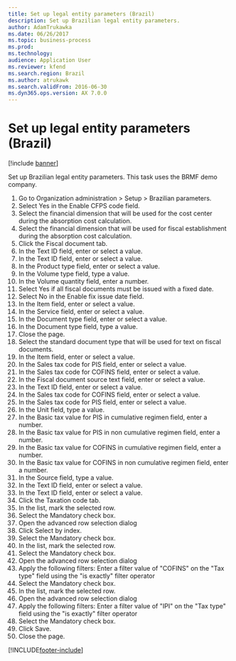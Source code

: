 ```yaml
---
title: Set up legal entity parameters (Brazil)
description: Set up Brazilian legal entity parameters.
author: AdamTrukawka
ms.date: 06/26/2017
ms.topic: business-process
ms.prod: 
ms.technology: 
audience: Application User
ms.reviewer: kfend
ms.search.region: Brazil
ms.author: atrukawk
ms.search.validFrom: 2016-06-30
ms.dyn365.ops.version: AX 7.0.0
---
```

# Set up legal entity parameters (Brazil)

[!include [banner](../../includes/banner.md)]

Set up Brazilian legal entity parameters. This task uses the BRMF demo company.

1. Go to Organization administration > Setup > Brazilian parameters.
2. Select Yes in the Enable CFPS code field.
3. Select the financial dimension that will be used for the cost center during the absorption cost calculation.
4. Select the financial dimension that will be used for fiscal establishment during the absorption cost calculation.
5. Click the Fiscal document tab.
6. In the Text ID field, enter or select a value.
7. In the Text ID field, enter or select a value.
8. In the Product type field, enter or select a value.
9. In the Volume type field, type a value.
10. In the Volume quantity field, enter a number.
11. Select Yes if all fiscal documents must be issued with a fixed date.
12. Select No in the Enable fix issue date field.
13. In the Item field, enter or select a value.
14. In the Service field, enter or select a value.
15. In the Document type field, enter or select a value.
16. In the Document type field, type a value.
17. Close the page.
18. Select the standard document type that will be used for text on fiscal documents.
19. In the Item field, enter or select a value.
20. In the Sales tax code for PIS field, enter or select a value.
21. In the Sales tax code for COFINS field, enter or select a value.
22. In the Fiscal document source text field, enter or select a value.
23. In the Text ID field, enter or select a value.
24. In the Sales tax code for COFINS field, enter or select a value.
25. In the Sales tax code for PIS field, enter or select a value.
26. In the Unit field, type a value.
27. In the Basic tax value for PIS in cumulative regimen field, enter a number.
28. In the Basic tax value for PIS in non cumulative regimen field, enter a number.
29. In the Basic tax value for COFINS in cumulative regimen field, enter a number.
30. In the Basic tax value for COFINS in non cumulative regimen field, enter a number.
31. In the Source field, type a value.
32. In the Text ID field, enter or select a value.
33. In the Text ID field, enter or select a value.
34. Click the Taxation code tab.
35. In the list, mark the selected row.
36. Select the Mandatory check box.
37. Open the advanced row selection dialog
38. Click Select by index.
39. Select the Mandatory check box.
40. In the list, mark the selected row.
41. Select the Mandatory check box.
42. Open the advanced row selection dialog
43. Apply the following filters: Enter a filter value of "COFINS" on the "Tax type" field using the "is exactly" filter operator
44. Select the Mandatory check box.
45. In the list, mark the selected row.
46. Open the advanced row selection dialog
47. Apply the following filters: Enter a filter value of "IPI" on the "Tax type" field using the "is exactly" filter operator
48. Select the Mandatory check box.
49. Click Save.
50. Close the page.



[!INCLUDE[footer-include](../../../includes/footer-banner.md)]
